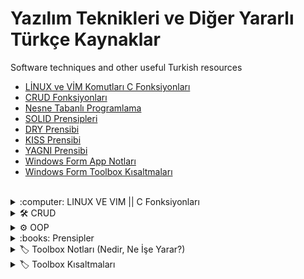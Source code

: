 # Yazılım Teknikleri ve Diğer Yararlı Türkçe Kaynaklar
Software techniques and other useful Turkish resources 

<!-- Yakında eklenecek konular: AOP Nedir?, Design Pattern Nedir?, Bilgisayar ve Ağ Sistemleri Notları. -->

- [LİNUX ve VİM Komutları C Fonksiyonları](https://github.com/b-tekinli/Yazilim-Teknikleri-ve-Diger-Yararli-Turkce-Kaynaklar#crud-fonksi%CC%87yonlari) <br />
- [CRUD Fonksiyonları](https://github.com/b-tekinli/Yazilim-Teknikleri-ve-Diger-Yararli-Turkce-Kaynaklar#crud-fonksi%CC%87yonlari) <br />
- [Nesne Tabanlı Programlama](https://github.com/b-tekinli/Yazilim-Teknikleri-ve-Diger-Yararli-Turkce-Kaynaklar#oop---nesne-tabanli-programlama---object-ori%CC%87ented-programmi%CC%87ng) <br />
- [SOLID Prensipleri](https://github.com/b-tekinli/Yazilim-Teknikleri-ve-Diger-Yararli-Turkce-Kaynaklar#solid-prensi%CC%87pleri%CC%87---solid-principle-) <br />
- [DRY Prensibi](https://github.com/b-tekinli/Yazilim-Teknikleri-ve-Diger-Yararli-Turkce-Kaynaklar#dry-prensi%CC%87bi%CC%87-dont-repeat-yourself)
- [KISS Prensibi](https://github.com/b-tekinli/Yazilim-Teknikleri-ve-Diger-Yararli-Turkce-Kaynaklar#kiss-prensi%CC%87bi%CC%87-keep-it-simple-stupid)
- [YAGNI Prensibi](https://github.com/b-tekinli/Yazilim-Teknikleri-ve-Diger-Yararli-Turkce-Kaynaklar#yagni-prensi%CC%87bi%CC%87-you-arent-gonna-need-it)
- [Windows Form App Notları](https://github.com/b-tekinli/Yazilim-Teknikleri-ve-Diger-Yararli-Turkce-Kaynaklar#windows-form-app-notlar%C4%B1)
- [Windows Form Toolbox Kısaltmaları](https://github.com/b-tekinli/Yazilim-Teknikleri-ve-Diger-Yararli-Turkce-Kaynaklar#wi%CC%87ndows-form-toolbox-kisaltmalari)


<br />


<details>
  
  <summary>:computer: LINUX VE VIM || C Fonksiyonları </summary>
  
## [LİNUX ve VİM Komutları]()
### LİNUX KOMUTLARI <br />
- date : tarih ve saati verir.
- ls : bulunduğumuz dizindeki klasörleri listeler.
o Parametre belirtme örnek: ls -a bu komut aynı zamanda gizli dosyaları listeler.
- ls -l : bu komut dosyaları dizin içerisinde listeli bir şekilde gösterir. Dosyalar en son ne zaman kim tarafından değiştirildi, yazma izinleri gibi bilgileri gösterir.
- Tab tuşu kullanımı:  daha çok, uzun isimli dosyalara gitmek istediğimizde dosyanın sadece baş harfini ya da duruma göre birkaç harfini yazıp tab tuşuna başarınca dosya 	adının tamamını yazar.
- man : Kullanıcı klavuzu okumak için yapılır. :arrow_right: man ls, man date gibi.
- history : geçmişte yaptığımız komut satırı geçmişini gösterir. Özellikle bilgisayar kapanırsa falan çok işimize yarar.

 ### LİNUX DOSYA KOMUTLARI
- Linux’ta her şey dosyadır ve dosya sistemi hiyerarşiktir.
- Dosyalar(-) : yanında da gördüğünüz gibi – ile gösterilir.
- Dizinler(d) : d ile gösterilir.
- Bağlantılar(l) : inglizcesi link’tir. l harfi ile gösterilir.
- /Kök Dizin: sağa yatık taksim / ile gösterilir ve kök dizinden daha üst dizine çıkılmaz çünkü en üstteki dizindir yani hiyerarşinin başladığı yerdir. Tüm dizinleri 		içerir.
- /bin : temel kullanıcı komutlarıdır yani programlarını içeren klasör.
- /boot : Bilgisayarın açılışında kullanılan dosyaların yer aldığı statik klasör.
- /dev : cihaz dosyaları.
- /etc : sisteme özel ayarların özellikle konfigürasyonların bulunduğu klasördür.
- /home : kullanıcı ana dizinlerini tutan klasördür.
- /lib : temel kütüphaneler ve çekirdek modüllerinin tutulduğu klasördür.
- /media : çıkarılabilir ortam dosyalarını tutan klasördür. 
				<br /> **ÖRNEK**: flash bellek taktığımızda içindekileri .
- /mnt : yerleştirilen, harici olarak takılan hdd gibi dosyaları tutan klasördür.
- /srv : servis dosyaları.
- /tmp : geçici dosyalar. herkesin okuma ve yazma izni vardır.
- /var : çeşitli dosyalar. Örnek: log dosyalarının tutulduğu kalsördür.
- /root : root kullanıcısı için ana dizindir.
- cd : istediğimiz dosyalar arasında gezinmemizi sağlar.
- cd Desktop : Masaüstüne gider.
- cd .. : bulunduğumuz dosyadan geri çıkmayı yani 1 üst dizine çıkmamızı sağlar.
- pwd : bulunduğumuz klasörün hangi dizinler altında olduğunu belirtir.
- mkdir : dosya oluşturmamızı sağlar. Örnek: mkdir denemeDosyasi
- touch : dosyaları uzantılarıyla oluşturmamızı sağlar. 
- Birden fazla dosyayı aynı satırda oluşturabiliriz. 
	Örnek: touch deneme ornek dosya asdfs gibi.
	Örnek: mkdir deneme ornek dosyaAdi gibi.
- rm : dosyayı silmemizi sağlar. Örnek: rm odev.txt gibi. Birden fazla dosyayı aralarında boşluk bırarak dosya oluşturmada yaptığımız gibi silebiliriz.
- -r parametresi : dosya siler ve dizinlerin içindeki dosya ve klasörleri de siler. 
	**Örnek**: rm -r hafta 1 gibi. Birden fazla dosyayı aynı anda silebiliriz.
- cp : dosyaları kopyalamızı sağlar. Örnek: cp ders gibi.
- Kopyalamak istediğimiz dosyayı başka klasörlere de kopyalayabiliriz.
	Örnek: cp kopyalanacakDosya kopyalanacakDosyaDizini/ 
		cd kopyalanacakDosyaDizini/
- ls -l
- Bir üst dizine de kopyalayabiliriz.
	<br />
	
	Örnek: cp kopyalanacakDosya ../
	
	
		Dizin kopyalama işlemi:
		mkdir dersler
		ls -l
		cp -r matematik/ dersler/
		cd dersler
		ls -l
        
# VİM
### Vim NEDİR ?

:arrow_right: Vim bir metin editörüdür. Öğrenmesi zahmetli olduğu kadar zevkli olan, öğrenildikten sonra vazgeçemeyeceğiniz bir editör. <br />
			Komut satırından: <br />
			:arrow_right: vim -O deneme1.c deneme2.c  > Dikey pencerelerde .c uzantılı 2 dosya açar. <br />
:arrow_right: vim -o deneme3.c deneme4.c > Yatay pencerelerde .c uzantılı 2 dosya açar. <br />
:arrow_right: CTRL+W 	> Yatay ve dikey pencereler arası geçiş. <br /> <br />
			***Önemli Uyarı:
			BİR ELEKTRİK KESİNTİSİ VEYA SİSTEMİ RESTART YAPTIGINIZDA EGER O AN 				VİM İLE CALISIYORSANIZ VİM BİRDAHAKİ ACISINIZDA O DOSYAYA SADECE 				OKUMA İZNİ VERİR.***
<br />	<br />
*YAZMA İZNİ İÇİN;
:arrow_right: :w!  komutu verilmelidir.* <br /> <br />
Kullanılabilir komutlar : <br />
:arrow_right: vim deneme.txt > deneme.txt adında bir dosya oluşturur. <br />
:arrow_right: i  > vim de yazı yazma moduna geçer(insert) <br />

:arrow_right: ESC > ESC tuşu ile komut verme moduna geçilir.Yani komut vermek için her defasında esc tusuna basılmalı. <br />

:arrow_right: :q > Çıkmak için kullanılır.Kaydetmeden çıkılırsa hata verir. <br />

:arrow_right: :wq > Yaz ve çık <br />
:arrow_right: h > Metin üzerinde sola gider <br />
:arrow_right: l > Sağa gider <br />
:arrow_right: k > Yukarı <br />
:arrow_right: j > Asağı <br />
		Not:Yön tuşları yerine h-l-j-k kullanımı hızlanmayı sağlar. <br />
:arrow_right: fm  > “Sadece” bulundugu satırda ileriye doğru ‘m’ araması yapar. <br />
:arrow_right: fa > “Sadece” bulundugu satırda geriye doğru ‘a’ araması yapar. <br />
:arrow_right: 0 > Satır başına git <br />
:arrow_right: $ > Satır sonuna git <br />
:arrow_right: 2$ > Bir alttaki satırın sonuna git <br />
:arrow_right: 5$ > 4 alttaki satırın sonuna git <br />
:arrow_right: 33w > 33 kelime ileri git <br />
:arrow_right: 14b > 14 kelime geri git <br />
:arrow_right: G > Dosyanın son satırına git <br />
:arrow_right: 1G > Dosyanın ilk satırına git <br />
:arrow_right: 24G > Dosyanın 24.satırına git <br />
:arrow_right: 33w > 33 kelime ileri git <br />
:arrow_right: G > Dosyanın son satırına git <br />
:arrow_right: 1G > Dosyanın ilk satırına git <br />
:arrow_right: :set number > Ekranın soluna satır numaraları ekler! <br />
:arrow_right: :set nonumber 	 > Satır numaralarını kaldırır. <br />
:arrow_right: /linux > metin içinde linux kelimesini arar <br />
:arrow_right: :set hlsearch 	 > Aranan kelimeleri renklendirir. <br />
:arrow_right: :set nohlsearch  > hlsearch özelliğini kapatır. <br />
:arrow_right: yy > Bulundugu Satırı kopyalar <br />
:arrow_right: 3y > 3 satırı kopyalar <br />
:arrow_right: . > Kopyalanan satırı yapıştırır <br />
:arrow_right: G > Dosya sonuna git <br />
:arrow_right: ~ > İmlecin bulundugu yerdeki harfi kücük/büyük harfle değiştir <br />
:arrow_right: 4~ > önündeki 4 karakteri kücük/büyük harfe dönüştür. <br />
:arrow_right: :split > Ekranı pencerelere böl <br />
:arrow_right: V > Visual mod -> Bu modda fare ile hareket ettirilen satırlar renklenir. <br />
:arrow_right: > > Bulundugu satırı shift genişliği kadar kaydırır(Visual modda) <br />
:arrow_right: :syntax on > Tanınmayan dosya türlerinde metni renklendirir <br />
:arrow_right: :set shiftwidth=4 > Tab boşluğunu ayarlar <br />
:arrow_right: :mkvimrc dosyaismi > set vb yapılan ayarların saklanmasını sağlar. <br />
:arrow_right: :source dosyaismi > kaydedilen ayarları çağırır. <br />
	
	
	
# 42-Piscine C Fonksiyonları

- unsigned int ➡️ Tüm integer alanlar için kullanılan bir özelliktir. Sayısal alanlar için belirlenmiş uzunlukları vardır. Eğer integer alanı unsigned olarak belirlerseniz, ilgili alan negatif değer alamayacaktır.


- strcpy() fonksiyonu: 
<br /> Src parametresi ile gösterilen ve boş bir karakter ('\0') ile sonlandırılmış karakter dizisini, dest parametresi ile gösterilen ve boş bir karakter ('\0') ile sonlandırılmış karakter dizisinin yerine kopyalar.


- strncpy() fonksiyonu:
<br />	char *strncpy(char *dest, const char *src, size_t n); 
<br /> Eğer n değeri src adresindeki yazının uzunluğuna eşit ya da yazının uzunluğundan küçük ise, kopyalama yapılan yazının sonuna sonlandırıcı karakter eklenmez.


- isalpha() fonksiyonu:
<br /> Fonksiyona geçirilen c parametre değerinin alfabede bulunan bir harf olup olmadığını kontrol eder. Eğer karakter alfabede yer alan bir harf ise sıfır olmayan bir değer, aksi takdirde 0 değerini geri döndürür.

- isnumeric() fonksiyonu:
<br /> Bir değişkenin içeriğinin bir sayı olarak değerlendirilemeyeceğini anlamak için kullanılır.

- lowercase() fonksiyonu:
<br /> Bir dizenin küçük harfe dönüştürülmüş bir kopyasını döndürür.

- uppercase() fonksiyonu:
<br /> Bir dizenin büyük harfe dönüştürülmüş bir kopyasını döndürür.

- printable() fonksiyonu:
<br /> Yazdırılabilir karakter içeriyorsa return(1), içermiyorsa return(0) döndürür.

- strupcase() fonksiyonu:
<br /> Bütün harfleri büyük harfe dönüştürür.

- strlowercase() fonksiyonu:
<br /> Bütün harfleri küçük harfe dönüştürür.

- strcapitalize() fonksiyonu:
<br /> Tüm kelimelerin ilk harfini büyük harfe dönüştürür.

- strlcpy() fonksiyonu:
<br /> ('\0') ile sonlandırılan src dizesinden dest'e 1 karakter boyutuna kadar kopyalar ve sonucu ('\0') ile sonlandırılır.

- putstrnonprintable() fonksiyonu:
<br /> Yazdırılamaz karakter varsa onların önüne ters eğik "\" gelecek şekilde hexadecimal sistemde gösterir. (küçük harf)

- strcmp() fonksiyonu:
<br /> Str1 parametresi ile gösterilen karakter dizisini str2 parametresi ile gösterilen karakter dizisi ile karşılaştırır. Eğer her iki karakter dizisindeki tüm karakterler aynı ise sıfır değeri, aksi takdirde sıfırdan farklı bir değer geri döndürür.

- strncmp() fonksiyonu:
<br /> s1 adresindeki yazının ilk n karakteriyle, s2 adresindeki yazının ilk n karakterini birbirleriyle karşılaştırır. Yazıların ilk n karakteri aynı ise fonksiyon 0 değerine geri döner.

- strcat() fonksiyonu
<br /> Src parametresi ile gösterilen ve boş bir karakter ('\0') ile sonlandırılmış karakter dizisini, dest parametresi ile gösterilen ve boş bir karakter ('\0') ile sonlandırılmış karakter dizisinin sonuna ekleyerek yine boş bir karakter ('\0') ile sonlandırılmış bir karakter dizisi oluşturur.

- strncat() fonksiyonu:
<br /> char *strncat(char *dest, const char *source, size_t n); Fonksiyon dest adresindeki yazının sonuna source adresindeki yazının ilk n karakterini ekler.

- strstr() fonksiyonu: 
<br /> *strstr(const char *s1, const char *s2); Fonksiyon başlangıç adresi s1 olan yazı içinde başlangıç adresi s2 olan yazıyı arar. Eğer aranılan yazı bulunursa fonksiyonun geri dönüş değeri bulunan yerin adresidir.

- strlcat() fonksiyonu:
<br /> src dizesini dest'in sonuna ekler. dest size - strlen(dest) + 1 karakter ekler. dest size 0 olmadığı sürece ('\0') (NULL) döndürecektir.

- strlen() fonksiyonu:
<br /> str parametresi ile gösterilen karakter dizisini int 1 değere çevirir.

- putstr() fonksiyonu:
<br /> Dizeyi verilen çıktı birimine yazar.

- putnbr() fonksiyonu:
<br /> Number'ı verilen çıktı birimine yazar.

- atoi() fonksiyonu:
<br /> Str parametresi ile gösterilen karakter dizisini int bir değere çevirir. Fonksiyon, önce boşluk karakteri içermeyen ilk karakteri bulana kadar boşluk atlar. Daha sonra, bu karakterden başlayarak, int değer içeriğine benzeyen karakterleri sayısal değerlere çevirir.

- putnbr_base() fonksiyonu:
<br /> Bir sayıyı terminaldeki bir taban sisteminin içinde gösterir. Ondalık sayı 15'i, minimum uzunluk 10 olacak şekilde ikili tabana dönüştürür. Sonuç, dizeyi 10 karakter uzunluğunda yapmak için başında 6 sıfır bulunan 1111 olan 0000001111 olur.
	

## Rekürsif Fonksiyon Nedir?
- Kendi kendini çağıran fonksiyonlara özyineli (recursive) fonksiyon denir. Özyineleme en üstten başlayarak tabana kadar iner. Sonra tabanda bulduğu değeri geriye doğru en üste kadar taşır.
	

## İteratif Fonksiyon Nedir?
- Fonksiyonun kendisini tekrar etmemesi durumunda döngülü (iterative) fonksiyonlara denir.
	
	
</details>




<details>
	
<summary>🛠️ CRUD</summary>

## [CRUD FONKSİYONLARI](https://github.com/b-tekinli/Yazilim-Teknikleri-ve-Diger-Yararli-Turkce-Kaynaklar/blob/main/CRUD%20Fonksiyonlar%C4%B1.docx)

Veritabanı Kayıt (Ekleme, Okuma, Güncelleme ve Silme) İşlemleri


![crud](https://github.com/b-tekinli/Yazilim-Teknikleri-ve-Diger-Yararli-Turkce-Kaynaklar/blob/main/images/crud.jpg)


o	Programlamada oluşturma, okuma, güncelleme ve silme, veri depolamada kullanılan dört temel fonksiyondur. Terim ilk kez James Martin'in 1983 tarihli kitabı Managing the Data-base Environment'ta kullanılmıştır.


-	Create :left_right_arrow: Yaratma, oluşturma, ekleme
-	Read :left_right_arrow: Okuma
-	Update  :left_right_arrow: Güncelleme
-	Delete :left_right_arrow: Silme


Bir programlama dili veya uygulama CRUD ifadesi ile birlikte anılıyorsa uygulamanın, kodun ya da ürünün temelinde veritabanına yönelik işlemlerinin yer aldığını anlarız. 

Örneğin: Python veritabanı işlemleri şeklinde yapacağımız bir arama veritabanına yönelik pek çok konuyu kapsayabilecekken Python CRUD işlemleri dediğimizde konumuzu veritabanına verinin eklenmesi ve bu verinin yönetimi bağlamında sınırlandırmış oluruz.

<br />
<br />
<br />

</details>

<details>
  
  <summary>⚙️ OOP</summary>

## [OOP - NESNE TABANLI PROGRAMLAMA - OBJECT ORİENTED PROGRAMMİNG](https://github.com/b-tekinli/Yazilim-Teknikleri-ve-Diger-Yararli-Turkce-Kaynaklar/blob/main/OOP.docx)

![oop](https://github.com/b-tekinli/Yazilim-Teknikleri-ve-Diger-Yararli-Turkce-Kaynaklar/blob/main/images/oop.png?raw=true)

 	Gerçek dünyadaki nesnelerin tasarımı sınıf içinde yapılır.

 	Sınıftan nesne üretilip değişiklik yapılmak istendiğinde tüm programda değişiklik yapmak gerekmez sadece oluşturulan nesnenin sınıf içinde değişiklik yapmak yeterlidir.

 	Oluşturulan nesneler birbirinden bağımsız olduğu için bilgi gizleme olanağı artar.
Örneğin: A nesnesi B nesnesinin özelliklerini kullanamaz ve erişemez.

 	Nesne oluşturma bir sınıf içerisinde gerçekleştirilir ve bu kodlar başka projelerde kullanılabilir.
Örneğin: Bir A nesnesi oluşturduysak bunu birçok yerde kullanabiliriz.

 	Sınıflar oluşturarak daha az kod oluşturup daha fazla iş yapıp kod tekrarı önlenir.
Örneğin: İnsan sınıfında ad, soyad, yaş vb. gibi özellikleri bir defa oluşturup istediğimiz kadar kullanabiliriz.

<br />

 Class (Sınıf):

Gerçek dünyadaki nesnelerin özellikleri ve davranışları sınıflara aktarılır. 
Bu durumların sınıflara aktarılması metodlarla (fonksiyonlarla) olur. Sınıfta tanımlanan metot ve değişkenlere sınıfın üyeleri denir. Değişkenler ad, soyad, yaş gibi kullanacağımız bilgileri saklamaktadır.
Metotlar ise, kullanıcı kaydı, iki sayısının toplamı gibi bir görevi yerine getiren alt programlardır.
Sınıf soyut bir kavramdır doğrudan kullanılamaz nesne oluşturup kullanabiliriz.

<br />

 Nesne (Object):

İçinde veri saklayan ve bu veriler üzerinde işlem yapacak olan metodlar bulunduran bileşenlerdir. 
Nesneler her uygulamada tekrar kullanılabilir. Nesne oluşturduğumuzda hafızada yer kaplar.

<br />

 Nesne Yönelimli Programlama Özellikleri

1. Abstraction - Soyutlama :left_right_arrow: Bir sınıfta davranış ve özelliklerin tanımlanmasına soyutlama diyoruz.
Örneğin: Araba sınıfında rengi, modeli, tekerlek sayısı, motor gücü, özellikleridir(property).
Hızlanması, fren yapması, durması davranışlarıdır ve metotlar (fonksiyonlar) ile tanımlanır.

<br />

2. Inheritance - Miras Alma / Kalıtım :left_right_arrow: Sınıflar birbirinden türeyebilir. Alt sınıf üst sınıfın özelliklerini alabilir.
Örneğin: Araba ve bisiklet sınıflarında ortak özellik olarak tekerlek sayısı, hızı gibi özelliklerini tekrar yazmak yerine bu özellikleri içeren bir sınıf oluşturup miras alabiliriz. Bir sınıftan birden fazla miras alınıyorsa buna çoklu kalıtım denir.

<br />

3. Polymorphism - Çok Biçimlilik :left_right_arrow: Alt sınıflar üst sınıfın gösterdiği davranışları göstermek zorunda değildir. Alt sınıfların farklı davranışları göstermesine Çok biçimlilik denilmektedir.
Örneğin: Gemi ve araba sınıflarını ele aldığımızda bunların hareket tipleri bulunmaktadır. Gemi su üzerinden giderken araba karada hareket etmektedir. Kısaca farklı nesnelerin (araba ve gemi gibi) aynı olaya (hareket tipine) farklı şekilde cevap vermesidir.

<br />

4. Encapsulation - Kapsülleme :left_right_arrow: Davranış ve özellikler sınıfta soyutlanarak kapsüllenir. Kapsülleme ile hangi özellik ve davranışın dışarıya sunulup sunulmayacağını belirleriz.
Örneğin: İnsan sınıfında yemek alışkanlığı bizi ilgilendirmiyorsa bunu kapalı (private) yapıp gizleriz. Ancak ad soyad gibi bilgiler bizi ilgilendirdiği için bunlar açık bırakılır. Bu olaya bilgi saklama yani kapsülleme denilmektedir. Bilgi saklama erişim belirteçleri (public, private, protected, internal) ile gerçekleştirilir.

<br />

 Erişim Belirteçleri
- public: Herkesin kullanabileceği özellik ve davranışlardır.
- private: Sadece kendi sınıfta kullanılabilen özellikler ve davranışlardır.
- protected: Sınıf içinde ve miras alınan alt sınıflarda kullanılır.
- internal: Aynı program içerisinden erişilebilir, fakat farklı bir program içerisinden erişilemez.

<br />
<br />

</details>

<details>
  
  <summary>:books: Prensipler</summary>

## [SOLID PRENSİPLERİ - SOLID PRINCIPLE ](https://github.com/b-tekinli/Yazilim-Teknikleri-ve-Diger-Yararli-Turkce-Kaynaklar/blob/main/SOLID%20Prensipleri.docx)
### Robert C. Martin (Uncle Bob)

![solid](https://github.com/b-tekinli/Yazilim-Teknikleri-ve-Diger-Yararli-Turkce-Kaynaklar/blob/main/images/solid.png)



 	Single Responsibility :left_right_arrow: Tek Sorumluluk Prensibi / İlkesi


 	Open Closed :left_right_arrow: Açık Kapalı Prensibi / İlkesi


 	Liskov Substitution :left_right_arrow: Liskov’un Yerine Geçme Prensibi / İlkesi


 	Interface Segregation :left_right_arrow: Arayüzlerin Ayrışması ve Ayrılması Prensibi


 	Dependency Inversion :left_right_arrow: Bağımlılıkların Tersine Çevrilmesi Prensibi



1. Single Responsibility Principle:

-	Bir sınıfın, bir metodun, her bir iş yapan yapının tek bir görevi olması gerektiğini savunur.

-	Bir metod sadece kendi görevini yapmalı, bir sınıf sadece o sınıfla ilgili metodları, alanları, özellikleri barındırmalıdır.

-	Birden fazla işle veya katmanla ilişkilendirilmemeli, her bir yapının tek bir sorumluluğu olmalıdır.

Örnek: Bir restoranda tüm işi tek bir kişi yapsaydı nasıl olurdu? Garsonluk, temizlik, yemekler ve bir de hesaba bakmak var tabii. Görseldeki örnek gibi her şey çok karışırdı değil mi? Peki o restoranda çalışan birçok kişi olsa ve herkesin farklı görevleri olup herkes kendi işini yapsa? İşte Single Responsibility Principle (Tek Sorumluluk İlkesi) de bu şekildedir.
 
![single responsibility](https://github.com/b-tekinli/Yazilim-Teknikleri-ve-Diger-Yararli-Turkce-Kaynaklar/blob/main/images/singleResponsibility.png)

Yazılım tarafında örnek verecek olursak her class’ın tek bir tane sorumluluğu olmalıdır diyebiliriz. Product sınıfında product dışında hiçbir class özelliği olmamalıdır. Özetle, SOLID Prensiplerinin S’si her class tek bir sorumluluktan ibaret olmalıdır diyor.

<br />

2. Open Closed Principle:

-	Bir yazılımda yeni bir özellik talep edildiğinde mevcut kodların değiştirilmeden yeni özelliğin geliştirilebiliyor olması gerekmektedir.

-	Yeni özellik, geliştirme istediğinde yazılımımız bize direnç göstermemelidir.

-	Yazılım değiştirilmeye kapalı, geliştirilmeye açık olmalıdır.

Örnek: Bilgisayarımızda ram yetersiz olduğunda bilgisayarın hiçbir yerini bozmadan işlemci ya da klavye gibi farklı yerlerine dokunmadan sadece ram takılan kısma gelip ekleyebiliyoruz. 

Görselde de gördüğünüz gibi kodlarımızın tamamı dikdörtgen ve kareden oluşuyor olsa ona yeni bir özellik eklemek istesek alttaki karenin yanına 1 kare daha ekleyip ortadaki büyük kareyi elde etmiş üstelik bunu hiçbir koda dokunmadan yapmış oluruz.

Fakat diğer yandan kodlarımız ortadaki kareden oluşuyor olsa ve onu Open Closed İlkesine göre yapmamış olsak bir özellik çıkartmak istediğimizde karenin 4 köşesinden de kesmemiz gerekir ki daire şeklini ancak alabilsin..

![open closed](https://github.com/b-tekinli/Yazilim-Teknikleri-ve-Diger-Yararli-Turkce-Kaynaklar/blob/main/images/openClosed.png)

Yazılım tarafında da olay aynen bu şekilde olmalıdır. Yaptığımız programa yeni bir özellik ekleyeceğimiz zaman kodlarımızın hiçbir yerine dokunmadan o özelliği pıt pıt entegre edebiliyor olmalıyız.

<br />

3. Liskov Substitution Principle:

-	Hiçbir değişikliğe ihtiyaç duymadan alt sınıfları, miras aldıkları – türedikleri üst sınıfların yerine kullanabilmeliyiz.

-	Alt sınıflar miras aldıkları üst sınıfların tüm özelliklerini barındırıyor olabilirler.


-	Sadece birbirine benziyor diye sınıflar birbirinden miras (kalıtım) almamalıdır. Alt sınıf üst sınıfın özelliklerini, metodlarını mutlaka kullanmalıdır ve yer değiştirdiğinde doğru sonuçları verecek şekilde bozulmadan çalışmalıdır.

Örnek: Yukarıda son paragrafta kalın ve italik yazdığım cümleyi tekrar okumanızı rica edip görselden örnek verecek olursak şöyle açıklayabiliriz: Canlı ve oyuncak ördeğin tabii ki yapabildikleri bazı şeyler kısıtlıdır. Bir metodumuz olduğunu düşünün bu metotta yüzmek, ses çıkartmak ve uçmak olsun. Her 2 ördek ses çıkartabilir oyuncak ördeğe bastığımızda ses çıkartacaktır. 2 ördek de yüzebilir oyuncak ördeği su üzerine koyduğumuzda suyun dibine çökmeyecektir. Fakat uçma konusunda oyuncak olan doğal olarak uçamayacaktır.
Dolayısıyla yazılım kısmında da sırf 2 ördek birbirine benziyor diye miras aldığımız zaman oyuncak ördeğin uçma fonksiyonu bize hata fırlatacaktır ya da çalışmayacak, boş kalacaktır.

![liskov substitution](https://github.com/b-tekinli/Yazilim-Teknikleri-ve-Diger-Yararli-Turkce-Kaynaklar/blob/main/images/liskovSubstitution.png)

<br />
 
4. Interface Segregation Principle:

-	Arayüzü implement eden sınıfların gereksiz metod bulundurmaması gerekir.

-	Sorumlulukları tek bir arayüze tanımlamak yerine daha özelleştirilmiş birbirinden ayrı arayüzler oluşturmak gerekir.

-	Arayüzler birbirinden ayrılmadığında bu arayüzü implement eden sınıflarda gereksiz metodlar veya özellikler olacaktır. Ortak olmayan her bir sorumluluk için ayrı bir arayüz oluşturulması gerekmektedir.

Örnek: Düşünün ki bir araba üreticisisiniz. Arabanıza default (varsayılan) olarak gaza bas, frene bas ve müzik çalar gibi özellikler vereceksiniz. Bu özellikleri bir arayüzde topladınız ve Audi marka bir arabaya implement ettiniz.
Fakat daha düşük model bir araba olan Murat 131’ e de bu arayüzü implement etseniz o arabada müzik çalar özelliği olmadığından müzik çalar kısmına gereksiz, boş düğmeler eklemek zorunda kalırsınız. Yani interfaceler içerisine yazılan şeyleri zorunlu hale getirdiği için bu özelliği desteklemeyen bir arabaya müzik çaları default olarak koymak zorunda olursunuz. Bu durumda Audi’yi ayrı Murat131’i ayrı implement etmeniz gerekli. Ortak olan özellikleri aynı arayüzde ortak olmayanları ise ayrı arayüzlere böl, parçala…
Kısacası, SOLID Prensiplerinin I’sı senin bir özelliğin ortak değilse sen de bu ortak olmayan özelliği ayrıştır diyor.

![interface segregation](https://github.com/b-tekinli/Yazilim-Teknikleri-ve-Diger-Yararli-Turkce-Kaynaklar/blob/main/images/interfaceSegregation.png)

<br />
 
5. Dependency Inversion Principle:

-	Sınıflar arasındaki bağımlılık en aza indirgenmelidir.

-	Üst sınıflar, alt sınıflara bağımlı olmamalıdır. Tüm somut sınıflar soyutlanma yöntemi ile bağımlılıkları azaltılmalıdır.


-	Alt sınıflardaki yapılacak değişiklikler üst sınıfları etkilememelidir.

    o	Peki, bütün bu sorunlardan kurtulmanın yolu nedir ? <br />
Cevap:  Yüksek seviye ve düşük seviye sınıflar arasında bir soyutlama katmanı oluşturabiliriz. <br />
Üst Seviye Sınıflar -> Soyutlama Katmanı -> Düşük Seviye Sınıfları <br />
Örnek: Mobilyaları zemine sabitlenmiş bir ev olduğunu düşünün hiçbir eşyasını yerinden dahi oynatamadığınız bir ev ne kadar mantıklı olabilir ki? Burada tasarımsal bir problemin olduğu aşikâr. Bir örnek daha vermek gerekirse; evinizdeki ampul patladığında koskoca elektrik tesisatını değiştirdiğinizi düşünün. Yani büyük modül (elektrik tesisatı) küçük modüle (ampul) bağlı olmamalı her ikisi de soyut kavrama (lamba –duy ve ampul-) bağlı olmalı. Üstelik burada, ampulün kaç Watt olduğu (detay), lambanın duy kısmını (soyut) ilgilendirir mi?

 ![dependency inversion](https://github.com/b-tekinli/Yazilim-Teknikleri-ve-Diger-Yararli-Turkce-Kaynaklar/blob/main/images/dependencyInversion.png)

Yazılım açısından ve daha teknik bakacak olursak önümüzde aynı altyapıyı kullanan fakat birden fazla arayüze (web, mobile gibi) sahip olan birçok uygulama var. Burada da altyapı üzerinde çalışan ve iş süreçlerini yöneten katman bizim “yüksek seviye” modülümüzdür. Bu açıdan bakıldığında kullanıcı arayüzünün düşük seviye olduğunu söylememiz mümkün.

<br />
<br />

## DRY PRENSİBİ (Don’t Repeat Yourself)

 	“Kendini tekrar etme” anlamına gelir.
 	Kod tekrarlarından sakınılması gerektiğini öneren bir prensiptir.

<br />

![dry](https://github.com/b-tekinli/Yazilim-Teknikleri-ve-Diger-Yararli-Turkce-Kaynaklar/blob/main/images/dry.png)

<br />

## KISS PRENSİBİ (Keep it Simple Stupid)
 	Basit ve aptalca tutun anlamına gelir.
 	Basitlik için çabalamayı öneren bir prensiptir.

<br />

![yagni and kiss](https://github.com/b-tekinli/Yazilim-Teknikleri-ve-Diger-Yararli-Turkce-Kaynaklar/blob/main/images/yagniAndKiss.png)

<br />

## YAGNI PRENSİBİ (You Aren’t Gonna Need It)
 	Buna ihtiyacın olmayacak anlamına gelir.
 	Gelecekte lazım olacak düşüncesiyle ihtiyacımız olmayacak şeyleri sisteme dahil etmemeyi söyleyen bir prensiptir.
  
  </details>
 
 <details>
  <summary>🏷️ Toolbox Notları (Nedir, Ne İşe Yarar?) </summary>
  
  ## [Windows Form App Notları](https://github.com/b-tekinli/Yazilim-Teknikleri-ve-Diger-Yararli-Turkce-Kaynaklar/blob/main/Windows%20Form%20App%20Notları.docx)
  
    WİNDOWS FORM APPLİCATİON NOTLARI ve KISAYOLLARI

Windows Form nedir? <br />

.NetFramework’ün bir parçası olarak dahil edilen grafik ders kitaplığıdır. <br />
Kodlamanın yanı sıra toolbox yardımı ile görsele yönelik programlama yapmamızı sağlar. <br />

Toolbox nedir? <br />
-	Windows tabanlı görsel uygulamalar geliştirirken kullanacağımız bir grup kontroldür. <br />
-	Form kontrolü hariç diğer bütün kontroller Toolbox panelinden seçilir. <br />
-	Bu kontroller sürüklenip form üzerine istenilen pozisyona bırakılır. <br />
Form üzerine bıraktığımız kontrollerden birini tek click ile seçip özellikler (properties) penceresinde nesnenin özelliklerini ve olaylarını düzenleyebiliriz. <br />

<br />

Form üzerinde yazdığımız kodları nasıl görüntüleyebiliriz? <br />
 	Solution üzerinde Form1’in üzerinde çift tıklayabilirsiniz. <br />

<br />

Form’a eklediğimiz toolboxlara nasıl kod yazabiliriz? <br />
 	Kod yazmak istediğimiz toolbox’ın üzerine çift tıklayabilirsiniz. <br />
              
<br />

Klavye Kısayolları:
-	Ctrl + alt + x :left_right_arrow: Toolbox kapalı ise açmayı sağlar. <br />
-	Ctrl + alt + :left_right_arrow: Solution açmayı sağlar. <br />
-	Ctrl + click :left_right_arrow: Click (1 kez) yaptığınız class’ın ana sayfasına gider. <br />
-	Ctrl + herhangi bir tool üzerine basılı tutup sürükleme :left_right_arrow: Tool’u kopyalar. <br />
-	Ctrl + s :left_right_arrow: Hangi dosya üzerinde iseniz onu kaydetmeyi sağlar. <br />
-	Ctrl + shift + s :left_right_arrow: Tüm dosyaları kaydeder. <br />
-	F5 :left_right_arrow: Programı derler ve başlatır. (Debug => Hata Ayıklama) <br />
-	Alt + G :left_right_arrow: Butona tıklanma sağlanır. <br />

<br />

FORM <br />

A.	Form Özellikleri: <br />
-	MinimizeBox: Simge Durumuna Küçültme  False <br />
-	MaximizeBox: Ekranı Kaplama  True <br />
-	MaximumSize: Formun alabileceği max büyüklük. <br />
-	MinimumSize: Formun alabileceği min küçüklük. <br />
-	Width: Yatay boyutu. <br />
-	Height: Yüksekliği. <br />
-	BackgroundImage: Form arka planına resim ekleme. <br />
-	Oppacity: Formun şeffaflığını ayarlama. <br />
-	Show: Birden fazla formu aynı anda ekrana getirmek için kullanılır. <br />
-	ShowDialog: Sadece çalışmak istediğimiz formu ekrana getirmek için kullanılır. Bu form dışındakilere erişilemez. <br />
-	FormBorderStyle: Formun kenar stili. <br />
-	ControlBox: Close, maximize ve minimize düğmelerinin tümünün görünürlüğü. <br />

<br />

B. Form Metodları:
-	Hide: Visible özelliğini false yaparak gizler.
-	Close: Formu kapatır. Eğer form başlangıç formuysa uygulama sonlanır.
-	Show: Formu gösterir. Hide ile gizlenmişse, visible özelliği true yapılır.
-	ShowDialog: Formu diyalog kutusu olarak gösterir.

<br />

Toolbox Notları: <br />

      Textbox: Metin kutusudur. Kullanıcıdan bilgi almak için kullanılır. <br />
    a.	Multiline: Texbox’ın size’ını (büyüklüğünü) istediğiniz şekilde ayarlayabilmek için textbox üzerinde sağ üst ok tuşuna basıp multiline özelliğini tikleyebilirsiniz. Kısaca metin kutusuna bilginin çoklu satır olarak girilmesini sağlar. <br />
    b.	ScrollBars: Eğer satır sayısı metin kutusunun boyutundan fazla ise kaydırma çubuklarına gerek duyulabilir. Kaydırma çubukları eklemek için ScrollBars özelliği kullanılır, bu özellik dört değişik değer alır. <br />
    c.	PaswordChar: Metin kutusuna girilen bilginin belirlenen karakter ile gizlenmesini sağlar. <br />
    d.	WordWrap: Satır sonlandığında bir alt satıra geçilmesini sağlar. Multiline false ise alt satırlar zaten olmayacağı için bu özelliğin etkisi olmaz. <br />
    e.	MaxLength: Metin kutusunun alabileceği max karakter sayısını belirtir. <br />
    f.	ReadOnly: Metin kutusunun yazmaya karşı korumalı olduğunu belirtir. <br />
    g.	CharacterCasing: Metin kutusuna karakterler girilirken büyük veya küçük harfe çevrilmesini sağlar. Upper büyük, lower küçük harf yazar. <br /> <br />

 	MessageBox: Kullanıcıya diyalog penceresi içerisinde mesaj verme işlemi için MessageBox sınıfının Show metodu kullanılır. <br />

 	Label: Kullanıcıya bilgi vermek amacıyla kullanılan kontroldür.

 	LinkLabel: İçinde web sayfası adresleri bulunan label kontrolleri oluşturmak için kullanılır.

 	TabControl: Kontrolleri sekmelerden oluşan paneller içerisinde görüntülemek amacıyla kullanılır. Yani tek bir form üzerinde birden fazla form varmış gibi çalışabilirsiniz. TabControl'e Eklediğimiz her bir TabPage'i istediğiz gibi dizayn ederek birbirleri arasında geçişler yaptırabilirsiniz.

 	PictureBox: Uygulamamıza görüntülerin eklenmesini ve görüntülerin değişik biçimlerde gösterilmesini sağlar.

 	Button: Komut düğmeleri olarak kullanılır.
    a.	Enabled ve Visible: Butonun aktif veya görünür olmasını kontrol eder. <br />
    b.	TabStop: False olursa o nesne atlanır. <br />
    c.	FlatStyle: Dört farklı değer alabilir. Bunlar standart, popup, flat, system’dir. <br />

 	RichTextBox: Zengin metin kutusu anlamına gelmektedir. Normal metin kutusundan farklı olarak alt satıra da yazmaya imkan vermektedir.

 	MaskedTextBox: Maskeli metin kutusu anlamına gelir. Güçlü tasarımlar konusunda çok sıklıkla kullanılır. Belirli bir formatta alınması gereken veri girişi için kullanılır.

 	ComboBox: Açılır liste üzerinden sunulan seçenekler arasından seçim yapılmasına olanak sağlayan araçtır.

 	GroupBox: Bu kontrol tek başına değil, diğer kontrolleri gruplamak için kullanılır. Kontrolleri bu GroupBox ile gruplamanın birçok avantajı vardır.
  
    GroupBox içine yerleştirilen kontroller, GroupBox’a bağımlıdırlar ve konumları bu çerçeve dışına taşamaz. Özellikle birkaç kontrolü birden görünür ya da görünmez yapmak için hepsinin Visible özelliğini tek tek değiştirmek yerine çerçevenin Visible özelliğini değiştirilerek çerçeve içindeki tüm kontroller aynı anda değiştirilebilir.
    Her bir kontrol tek tek taşınmak yerine çerçeve taşınır. Çerçevelerin buna benzer pek çok faydaları vardır. Ayrıca RadioButton' ların gruplanmasında çerçeve kullanmak kaçınılmaz olabilir.


 	CheckBox: Kontrol Kutusu, kullanıcıya birden çok seçeneği seçme imkanı sağlar. Checked özelliği kontrol kutusunun seçilip seçilmediğini kontrol eder. Seçili ise, true değilse false değerini alır. Listelenen öğeler açılan bir kutuda görüntülenir ve listeden en fazla bir tane öğe seçilebilir.
    a.	Items: Açılır listeye eleman eklenebilir. <br />

 	ListBox: Kullanıcıya sunulan seçeneklerin bir liste halinde görünmesini sağlar. Liste kutusundan istenen sayıda öğe seçilebilir.
    a.	Text: Liste kutusundaki seçilen elamanın değerini döndürür. <br />
    b.	SelectedIndex: Liste kutusundaki elamanının indis numarasını verir. <br />

 	CheckedListBox: Liste kutusunun tüm özellik, metot ve olaylarını alır ve listedeki öğelerin işaret kutusu ile gösterilmesini sağlar.

 	ListView: Listview gelişmiş bir listeleme kontrolüdür. Listbox’ta olduğu gibi içine elemanlar eklenebilir, her elemana bir resim verilebilir ve listedeki elemanlar farklı biçimlerde listelenebilir.

 	RadioButton: RadioButton kontrolü CheckBox’tan farklı olarak birkaç seçenekten sadece birini seçme imkanı veren bir onay kontrolüdür.
  
    a.	Appearance: Komut düğmesi görünümüne sahip RadioButton düğmeleri oluşturulabilir. <br />
    b.	Text: İçindeki metin yazılabilir. <br />
    c.	TextAlign: İçindeki metnin yerleşmesi belirlenebilir. <br />
    d.	Image: İçinde resim gösterilebilir. <br />
    e.	CheckAlign: Seçenek düğmesi sola, sağa alınabilir. <br />

 	Panel: Kullanılacak grupları kontrol etmek, üzerinde daha rahat işlem yapabilmek için bir arada tutan bir toolbox aracıdır.

    Panel üzerine istediğimiz toolbox aracını rahatça bırakabilir üzerlerinde işlem yapabiliriz. GroupBox gibi ayarlama yapan bir kontroldür. 
    GroupBox’a göre en büyük artısı kaydırma çubuklarını (AutoScroll) desteklemesidir.

 	MenuStrip: Menü tasarımı yapmak amacıyla kullanılmaktadır.

 	OpenFileDialog: Bir dialog ekranı ile dosya seçmemize yaramaktadır. Project menüsü altında bulunan Add Existing Item menüsünü gösterebiliriz. Bu ekran ile bir OpenFileDialog ekranı açılır ve dosya seçim işlemi gerçekleştirilir.

 	DateTimePicker: Tarih eklemek için kullanılır.

 	ImageList: Daha sonra denetimler tarafından görüntülenebilen resimleri depolamak için kullanılır. Görüntü listesi, tek ve tutarlı bir resim kataloğu için kod yazmanıza olanak tanır.

 	WebBrowser: Temelde windowsun internet explorer web tarayıcısına ait özelliklerini kullanmaktadır.
  
    a.	Navigate: Web browser için adres girilmesine imkan sağlar. Belirtilen adrese yönlendirme yapılır. <br />
    b.	GoBack: Bir önceki sayfaya döner. <br />
    c.	GoForward: Bir sonraki sayfaya döner. <br />
    d.	GoSearch: Arama sayfası işlevi için kullanılır. <br />
    e.	GoHome : Ana sayfaya yönlendirme için kullanılır. <br />
    f.	Refresh: Sayfada yenileme yapar. <br />
    g.	Stop: Sayfanın yüklenmesini durdurur. <br />

 	Timer: Belirli zaman aralıklarında iş yaptırmak amacıyla milisaniye cinsinden geçen süreyi hesaplamak için kullanılır.

 	ProgressBar: Uygulamalarda yapılan işlemin ilerleme durumunu belirtmek için kullanılıyor.

 	DataGridView: Hücrelerden ve satırlardan oluşan tablo gösterimini sağlayan gelişmiş bir kontroldür.

<br /> <br />

KAYNAKLAR        Bu kaynağı hazırlanırken yararlandığım faydalı linkler:
-	http://mehmetmikail.weebly.com/toolbox.html
-	http://ikucukkoc.baun.edu.tr/lectures/ENM5220/ENM5220%20S2%20Form%20Araclari.pdf
- Mehmet Öğütcan

 </details>
<details>
  <summary>🏷️ Toolbox Kısaltmaları</summary>
  
  ## [WİNDOWS FORM TOOLBOX KISALTMALARI](https://github.com/b-tekinli/Yazilim-Teknikleri-ve-Diger-Yararli-Turkce-Kaynaklar/blob/main/Windows%20Form%20Toolbox%20Kısaltmaları.docx)
  
  <br />
  
  AdRotator :left_right_arrow: ar <br />
  Button :left_right_arrow: btn <br />
  Calender :left_right_arrow: cal <br />
  CheckBox :left_right_arrow: chk <br />
  CheckBoxList :left_right_arrow: chklst <br />
  Column (DataGridView) :left_right_arrow: col <br />
  ColumnHeader (ListView ) :left_right_arrow: ch <br />
  Combobox :left_right_arrow: cbo <br />
  CompareValidator :left_right_arrow: cv <br />
  CrystalReportViewer :left_right_arrow: rptvew <br />
  DataGrid :left_right_arrow: dg <br />
  DataGridView :left_right_arrow: dgv <br />
  DataList :left_right_arrow: dl <br />
  DomainUpDown :left_right_arrow: dud <br />
  DropDownList :left_right_arrow: ddl <br />
  FileUpload :left_right_arrow: ful <br />
  Form :left_right_arrow: frm <br />
  GridView :left_right_arrow: gv <br />
  GroupBox :left_right_arrow: grp <br />
  HiddenField :left_right_arrow: hf <br />
  Image :left_right_arrow: img <br />
  ImageButton :left_right_arrow: imgbtn <br />
  ImageList :left_right_arrow: il <br />
  Label :left_right_arrow: lbl <br />
  LinkButton :left_right_arrow: lnkbtn <br />
  ListBox :left_right_arrow: lst <br />
  ListView :left_right_arrow: lv <br />
  MenuStrip :left_right_arrow: ms <br />
  ObjectDataSource :left_right_arrow: ods <br />
  PagedDataSource :left_right_arrow: pds <br />
  Panel :left_right_arrow: pnl <br />
  PictureBox :left_right_arrow: pic <br />
  RadioButton :left_right_arrow: rdo <br />
  RadioButtonList :left_right_arrow: rdolst <br />
  RangeValidator :left_right_arrow: rv <br />
  RegularExpressionValidator :left_right_arrow: rev <br />
  Repeater :left_right_arrow: rpt <br />
  RequiredFieldValidator :left_right_arrow: rfv <br />
  StatusLabel :left_right_arrow: slbl <br />
  StatusStrip :left_right_arrow: ss <br />
  TabControl :left_right_arrow: tab <br />
  Table :left_right_arrow: tbl <br />
  TabPage :left_right_arrow: tp <br />
  TextBox :left_right_arrow: txt <br />
  Timer :left_right_arrow: tmr <br />
  ToolStrip :left_right_arrow: ts <br />
  ToolStripButton :left_right_arrow: tsbtn <br />
  ToolStripDropDownButton :left_right_arrow: tsddb <br />
  ToolStripLabel :left_right_arrow: tslbl <br />
  ToolStripMenuItem :left_right_arrow: tsmi <br />
  TreeView :left_right_arrow: tv/tvw <br />
  ValidatorSummary :left_right_arrow: vs <br />
</details>

